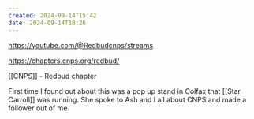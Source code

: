 ```yaml
---
created: 2024-09-14T15:42
date: 2024-09-14T18:26
---
```

https://youtube.com/@Redbudcnps/streams

https://chapters.cnps.org/redbud/

[[CNPS]] - Redbud chapter

First time I found out about this was a pop up stand in Colfax that [[Star Carroll]] was running. She spoke to Ash and I all about CNPS and made a follower out of me. 